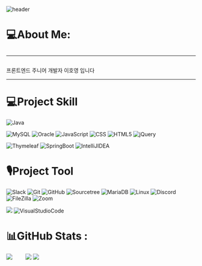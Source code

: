<!--### Hi there 👋-->

<!--
**leehoyoung0713/leehoyoung0713** is a ✨ _special_ ✨ repository because its `README.md` (this file) appears on your GitHub profile.

Here are some ideas to get you started:

- 🔭 I’m currently working on ...
- 🌱 I’m currently learning ...
- 👯 I’m looking to collaborate on ...
- 🤔 I’m looking for help with ...
- 💬 Ask me about ...
- 📫 How to reach me: ...
- 😄 Pronouns: ...
- ⚡ Fun fact: ...
-->

![header](https://capsule-render.vercel.app/api?type=waving&color=6FC7E1&height=300&section=header&text=HoYoung%20Lee&fontSize=90&customColorList=)
# 💻About Me: <hr>
<p>프론트엔드 주니어 개발자 이호영 입니다</p><hr>

# 💻Project Skill
![Java](https://img.shields.io/badge/java-%23ED8B00.svg?style=flat&logo=java&logoColor=white)
<!--<img src="https://upload.wikimedia.org/wikipedia/commons/thumb/b/b5/DBeaver_logo.svg/1024px-DBeaver_logo.svg.png" width="40px" height="40px"/> jsp-->
<!--<img src="https://upload.wikimedia.org/wikipedia/commons/thumb/b/b5/DBeaver_logo.svg/1024px-DBeaver_logo.svg.png" width="40px" height="40px"/> mybatis-->
![MySQL](https://img.shields.io/badge/mysql-%2300f.svg?style=flat&logo=mysql&logoColor=white)
![Oracle](https://img.shields.io/badge/Oracle-F80000?style=flat-square&logo=Oracle&logoColor=white)
![JavaScript](https://img.shields.io/badge/javascript-%23323330.svg?style=flat&logo=javascript&logoColor=%23F7DF1E)
![CSS](https://img.shields.io/badge/CSS3-1572B6?style=flat-square&logo=CSS3&logoColor=white)
![HTML5](https://img.shields.io/badge/html5-%23E34F26.svg?style=flat&logo=html5&logoColor=white)
![jQuery](https://img.shields.io/badge/jQuery-0769AD?style=flat&logo=jQuery&logoColor=%23F7DF1E)
<!--<img src="https://upload.wikimedia.org/wikipedia/commons/thumb/b/b5/DBeaver_logo.svg/1024px-DBeaver_logo.svg.png" width="40px" height="40px"/> jstl-->
![Thymeleaf](https://img.shields.io/badge/Thymeleaf-005F0F?style=flat-square&logo=Thymeleaf&logoColor=white)
![SpringBoot](https://img.shields.io/badge/SpringBoot-6DB33F?style=flat-square&logo=SpringBoot&logoColor=white)
![IntelliJIDEA](https://img.shields.io/badge/IntelliJIDEA-000000?style=flat-square&logo=IntelliJIDEA&logoColor=white)

# 🎙Project Tool
![Slack](https://img.shields.io/badge/Slack-4A154B?style=flat-square&logo=Slack&logoColor=white)
![Git](https://img.shields.io/badge/Git-F05032?style=flat-square&logo=Git&logoColor=white)
![GitHub](https://img.shields.io/badge/GitHub-181717?style=flat-square&logo=GitHub&logoColor=white)
![Sourcetree](https://img.shields.io/badge/Sourcetree-0052CC?style=flat-square&logo=Sourcetree&logoColor=white)
![MariaDB](https://img.shields.io/badge/MariaDB-003545?style=flat-square&logo=mariadb&logoColor=white)
![Linux](https://img.shields.io/badge/Linux-FCC624?style=flat-square&logo=Linux&logoColor=white)
![Discord](https://img.shields.io/badge/Discord-5865F2?style=flat-square&logo=Discord&logoColor=white)
![FileZilla](https://img.shields.io/badge/FileZilla-BF0000?style=flat-square&logo=FileZilla&logoColor=white)
![Zoom](https://img.shields.io/badge/Zoom-2D8CFF?style=flat-square&logo=Zoom&logoColor=white)
<!--<img src="https://upload.wikimedia.org/wikipedia/commons/thumb/b/b5/DBeaver_logo.svg/1024px-DBeaver_logo.svg.png" width="40px" height="40px"/> dbeaver-->
![](https://upload.wikimedia.org/wikipedia/commons/thumb/b/b5/DBeaver_logo.svg/1024px-DBeaver_logo.svg.png)
![VisualStudioCode](https://img.shields.io/badge/VSCode-007ACC?style=flat-square&logo=VisualStudioCode&logoColor=white)
<!--<img src="https://upload.wikimedia.org/wikipedia/commons/thumb/b/b5/DBeaver_logo.svg/1024px-DBeaver_logo.svg.png" width="40px" height="40px"/> querydsl-->
<!--<img src="https://upload.wikimedia.org/wikipedia/commons/thumb/b/b5/DBeaver_logo.svg/1024px-DBeaver_logo.svg.png" width="40px" height="40px"/> jpa-->
# 📊GitHub Stats :



![](https://github-readme-stats.vercel.app/api?username=leehoyoung0713&theme=react&hide_border=true&include_all_commits=true&count_private=false) &nbsp;  &nbsp;  &nbsp;  &nbsp; 
![](https://github-readme-stats.vercel.app/api/top-langs/?username=leehoyoung0713&theme=react&hide_border=true&include_all_commits=true&count_private=false&layout=compact)
 [![](https://visitcount.itsvg.in/api?id=leehoyoung0713&icon=7&color=6)](https://visitcount.itsvg.in) 
